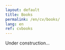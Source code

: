 ```yaml
---
layout: default
title: Books
permalink: /en/cv/books/
lang: en
ref: cvbooks
---
```


Under construction...